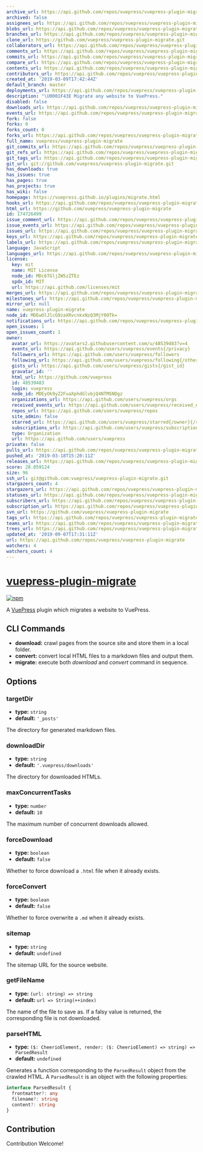 ```yaml
---
archive_url: https://api.github.com/repos/vuepress/vuepress-plugin-migrate/{archive_format}{/ref}
archived: false
assignees_url: https://api.github.com/repos/vuepress/vuepress-plugin-migrate/assignees{/user}
blobs_url: https://api.github.com/repos/vuepress/vuepress-plugin-migrate/git/blobs{/sha}
branches_url: https://api.github.com/repos/vuepress/vuepress-plugin-migrate/branches{/branch}
clone_url: https://github.com/vuepress/vuepress-plugin-migrate.git
collaborators_url: https://api.github.com/repos/vuepress/vuepress-plugin-migrate/collaborators{/collaborator}
comments_url: https://api.github.com/repos/vuepress/vuepress-plugin-migrate/comments{/number}
commits_url: https://api.github.com/repos/vuepress/vuepress-plugin-migrate/commits{/sha}
compare_url: https://api.github.com/repos/vuepress/vuepress-plugin-migrate/compare/{base}...{head}
contents_url: https://api.github.com/repos/vuepress/vuepress-plugin-migrate/contents/{+path}
contributors_url: https://api.github.com/repos/vuepress/vuepress-plugin-migrate/contributors
created_at: '2019-03-09T17:42:44Z'
default_branch: master
deployments_url: https://api.github.com/repos/vuepress/vuepress-plugin-migrate/deployments
description: "\U0001F43E Migrate any website to VuePress."
disabled: false
downloads_url: https://api.github.com/repos/vuepress/vuepress-plugin-migrate/downloads
events_url: https://api.github.com/repos/vuepress/vuepress-plugin-migrate/events
fork: false
forks: 0
forks_count: 0
forks_url: https://api.github.com/repos/vuepress/vuepress-plugin-migrate/forks
full_name: vuepress/vuepress-plugin-migrate
git_commits_url: https://api.github.com/repos/vuepress/vuepress-plugin-migrate/git/commits{/sha}
git_refs_url: https://api.github.com/repos/vuepress/vuepress-plugin-migrate/git/refs{/sha}
git_tags_url: https://api.github.com/repos/vuepress/vuepress-plugin-migrate/git/tags{/sha}
git_url: git://github.com/vuepress/vuepress-plugin-migrate.git
has_downloads: true
has_issues: true
has_pages: true
has_projects: true
has_wiki: false
homepage: https://vuepress.github.io/plugins/migrate.html
hooks_url: https://api.github.com/repos/vuepress/vuepress-plugin-migrate/hooks
html_url: https://github.com/vuepress/vuepress-plugin-migrate
id: 174726499
issue_comment_url: https://api.github.com/repos/vuepress/vuepress-plugin-migrate/issues/comments{/number}
issue_events_url: https://api.github.com/repos/vuepress/vuepress-plugin-migrate/issues/events{/number}
issues_url: https://api.github.com/repos/vuepress/vuepress-plugin-migrate/issues{/number}
keys_url: https://api.github.com/repos/vuepress/vuepress-plugin-migrate/keys{/key_id}
labels_url: https://api.github.com/repos/vuepress/vuepress-plugin-migrate/labels{/name}
language: JavaScript
languages_url: https://api.github.com/repos/vuepress/vuepress-plugin-migrate/languages
license:
  key: mit
  name: MIT License
  node_id: MDc6TGljZW5zZTEz
  spdx_id: MIT
  url: https://api.github.com/licenses/mit
merges_url: https://api.github.com/repos/vuepress/vuepress-plugin-migrate/merges
milestones_url: https://api.github.com/repos/vuepress/vuepress-plugin-migrate/milestones{/number}
mirror_url: null
name: vuepress-plugin-migrate
node_id: MDEwOlJlcG9zaXRvcnkxNzQ3MjY0OTk=
notifications_url: https://api.github.com/repos/vuepress/vuepress-plugin-migrate/notifications{?since,all,participating}
open_issues: 1
open_issues_count: 1
owner:
  avatar_url: https://avatars2.githubusercontent.com/u/48539483?v=4
  events_url: https://api.github.com/users/vuepress/events{/privacy}
  followers_url: https://api.github.com/users/vuepress/followers
  following_url: https://api.github.com/users/vuepress/following{/other_user}
  gists_url: https://api.github.com/users/vuepress/gists{/gist_id}
  gravatar_id: ''
  html_url: https://github.com/vuepress
  id: 48539483
  login: vuepress
  node_id: MDEyOk9yZ2FuaXphdGlvbjQ4NTM5NDgz
  organizations_url: https://api.github.com/users/vuepress/orgs
  received_events_url: https://api.github.com/users/vuepress/received_events
  repos_url: https://api.github.com/users/vuepress/repos
  site_admin: false
  starred_url: https://api.github.com/users/vuepress/starred{/owner}{/repo}
  subscriptions_url: https://api.github.com/users/vuepress/subscriptions
  type: Organization
  url: https://api.github.com/users/vuepress
private: false
pulls_url: https://api.github.com/repos/vuepress/vuepress-plugin-migrate/pulls{/number}
pushed_at: '2019-03-18T15:20:11Z'
releases_url: https://api.github.com/repos/vuepress/vuepress-plugin-migrate/releases{/id}
score: 28.059124
size: 96
ssh_url: git@github.com:vuepress/vuepress-plugin-migrate.git
stargazers_count: 4
stargazers_url: https://api.github.com/repos/vuepress/vuepress-plugin-migrate/stargazers
statuses_url: https://api.github.com/repos/vuepress/vuepress-plugin-migrate/statuses/{sha}
subscribers_url: https://api.github.com/repos/vuepress/vuepress-plugin-migrate/subscribers
subscription_url: https://api.github.com/repos/vuepress/vuepress-plugin-migrate/subscription
svn_url: https://github.com/vuepress/vuepress-plugin-migrate
tags_url: https://api.github.com/repos/vuepress/vuepress-plugin-migrate/tags
teams_url: https://api.github.com/repos/vuepress/vuepress-plugin-migrate/teams
trees_url: https://api.github.com/repos/vuepress/vuepress-plugin-migrate/git/trees{/sha}
updated_at: '2019-09-07T17:31:11Z'
url: https://api.github.com/repos/vuepress/vuepress-plugin-migrate
watchers: 4
watchers_count: 4
---
```


# [vuepress-plugin-migrate](https://vuepress.github.io/plugins/migrate.html)

[![npm](https://img.shields.io/npm/v/vuepress-plugin-migrate.svg)](https://www.npmjs.com/package/vuepress-plugin-migrate)

A [VuePress](https://vuepress.vuejs.org/) plugin which migrates a website to VuePress.

## CLI Commands

- **download:** crawl pages from the source site and store them in a local folder.
- **convert:** convert local HTML files to a markdown files and output them.
- **migrate:** execute both _download_ and _convert_ command in sequence.

## Options

### targetDir

- **type:** `string`
- **default:** `'_posts'`

The directory for generated markdown files.

### downloadDir

- **type:** `string`
- **default:** `'.vuepress/downloads'`

The directory for downloaded HTMLs.

### maxConcurrentTasks

- **type:** `number`
- **default:** `10`

The maximum number of concurrent downloads allowed.

### forceDownload

- **type:** `boolean`
- **default:** `false`

Whether to force download a `.html` file when it already exists.

### forceConvert

- **type:** `boolean`
- **default:** `false`

Whether to force overwrite a `.md` when it already exists.

### sitemap

- **type:** `string`
- **default:** `undefined`

The sitemap URL for the source website.

### getFileName

- **type:** `(url: string) => string`
- **default:** `url => String(++index)`

The name of the file to save as. If a falsy value is returned, the corresponding file is not downloaded.

### parseHTML

- **type:** `($: CheerioElement, render: ($: CheerioElement) => string) => ParsedResult`
- **default:** `undefined`

Generates a function corresponding to the `ParsedResult` object from the crawled HTML. A `ParsedResult` is an object with the following properties:

```ts
interface ParsedResult {
  frontmatter?: any
  filename?: string
  content?: string
}
```

## Contribution

Contribution Welcome!
